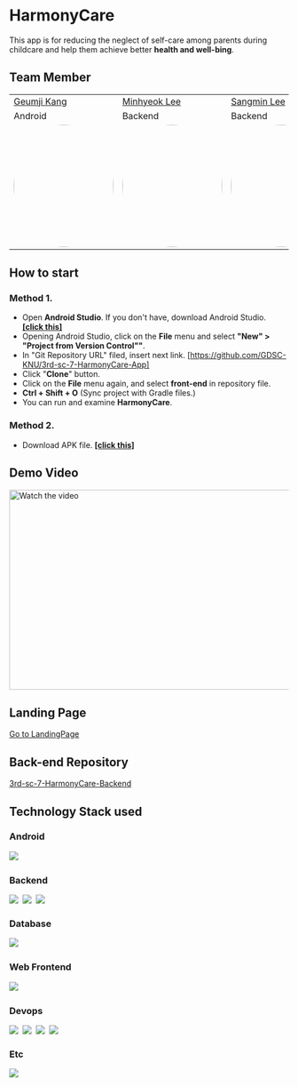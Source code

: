 # HarmonyCare
This app is for reducing the neglect of self-care among parents during childcare and help them achieve better **health and well-bing**.

## Team Member
<table>
  <tr>
    <td><a href="https://github.com/k56754665">Geumji Kang</a></td>
    <td><a href="https://github.com/MinsFuture">Minhyeok Lee</td>
    <td><a href="https://github.com/lsmin3388">Sangmin Lee</td>
    <td><a href="https://github.com/Jiphago">Jisoo Lee</td>
  </tr>
  <tr>
    <td>Android</td>
    <td>Backend</td>
    <td>Backend</td>
    <td>Android</td>
  </tr>
  <tr>
    <td>
     <img style="border: 0px solid black !important; border-radius:50%; " src="https://github.com/GDSC-KNU/3rd-sc-7-HarmonyCare-App/assets/67568334/6dbc9b35-9ea0-44de-92c6-1a90fdc666eb" width="180px" height = "220px" />
   </td>
    <td>
     <img style="border: 0px solid black !important; border-radius:50%; " src="https://github.com/GDSC-KNU/3rd-sc-7-HarmonyCare-App/assets/67568334/809df91b-490d-436f-ba7f-8affdba60ad7" width="180px" height = "220px" />
   </td>
    <td>
      <img style="border: 0px solid black !important; border-radius:50%;" src="https://github.com/GDSC-KNU/3rd-sc-7-HarmonyCare-App/assets/67568334/18fd876b-6c6c-4fc1-9352-18d9f39a74cc" width="180px" height = "220px" />
   </td>
   <td>
     <img style="border: 0px solid black !important; border-radius:50%; " src="https://github.com/GDSC-KNU/3rd-sc-7-HarmonyCare-App/assets/67568334/b680c6ac-cae5-428f-aec1-2ae162ddc77e" width="180px" height = "200px" />
   </td>
  </tr>
</table>

## How to start
### Method 1.
- Open **Android Studio**. If you don't have, download Android Studio. **[[click this]](https://developer.android.com/studio)**
- Opening Android Studio, click on the **File** menu and select **"New" > "Project from Version Control""**.
- In "Git Repository URL" filed, insert next link. [https://github.com/GDSC-KNU/3rd-sc-7-HarmonyCare-App]
- Click "**Clone**" button.
- Click on the **File** menu again, and select **front-end** in repository file.
- **Ctrl + Shift + O** (Sync project with Gradle files.)
- You can run and examine **HarmonyCare**.

### Method 2.
- Download APK file. **[[click this]](https://github.com/GDSC-KNU/3rd-sc-7-HarmonyCare-App/tree/main/front-end/apk)**

## Demo Video
<a href="https://www.youtube.com/watch?v=EIZX_Jg9P_w">
  <img src="https://github.com/GDSC-KNU/3rd-sc-7-HarmonyCare-App/assets/67568334/6fbf883e-2ff5-4231-b7e4-ada75563a4a9" alt="Watch the video" style="width:640px;height:360px;">
</a>

## Landing Page
[Go to LandingPage](https://harmonycare.app)

## Back-end Repository
[3rd-sc-7-HarmonyCare-Backend](https://github.com/GDSC-KNU/3rd-sc-7-HarmonyCare-Backend)

## Technology Stack used
### Android
<img src="https://img.shields.io/badge/kotlin-7F52FF?style=for-the-badge&logo=kotlin&logoColor=white"/>&nbsp;

### Backend
<img src="https://img.shields.io/badge/java-007396?style=for-the-badge&logo=coffeescript&logoColor=white">&nbsp;
<img src="https://img.shields.io/badge/springboot-00AF5C?style=for-the-badge&logo=springboot&logoColor=white"/>&nbsp;
<img src="https://img.shields.io/badge/springsecurity-6DB33F?style=for-the-badge&logo=springsecurity&logoColor=white"/>&nbsp;

### Database
<img src="https://img.shields.io/badge/mysql-4479A1?style=for-the-badge&logo=mysql&logoColor=white"/>&nbsp;

### Web Frontend
<img src="https://img.shields.io/badge/react-61DAFB?style=for-the-badge&logo=react&logoColor=white"/>&nbsp;

### Devops
<img src="https://img.shields.io/badge/googlecloud-4285F4?style=for-the-badge&logo=googlecloud&logoColor=white"/>&nbsp;
<img src="https://img.shields.io/badge/Ubuntu-E95420?style=for-the-badge&logo=ubuntu&logoColor=white"/>&nbsp;
<img src="https://img.shields.io/badge/Docker-2496ED?style=for-the-badge&logo=Docker&logoColor=white"/>&nbsp;
<img src="https://img.shields.io/badge/nginx-009138?style=for-the-badge&logo=nginx&logoColor=white"/>&nbsp;

### Etc
<img src="https://img.shields.io/badge/google gemini-8E75B2?style=for-the-badge&logo=gemini&logoColor=white"/>&nbsp;


